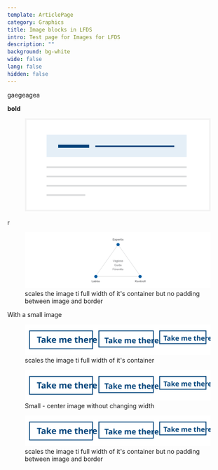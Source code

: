 ```yaml
---
template: ArticlePage
category: Graphics
title: Image blocks in LFDS
intro: Test page for Images for LFDS
description: ""
background: bg-white
wide: false
lang: false
hidden: false
---
```

<section>
<Collapse title="eagae">

<div class="content">

gaegeagea



**bold**



<figure class="Image Image__border "><img src="/img/alert.svg" srcset="/img/alert.svg 2x" alt=""><figcaption><div class="Image__caption"></div></figcaption></figure>
</div></Collapse>
<Collapse title="fe">

<div class="content">

r
</div></Collapse>
</section>

<figure class="Image Image__border "><img src="/img/cornerstones.png" srcset="/img/cornerstones.png 2x" alt=""><figcaption><div class="Image__caption">scales the image ti full width of it's container but no padding between image and border</div></figcaption></figure>

With a small image 

<figure class="Image Image__border"><img src="/img/ex-secondary.svg" srcset="/img/ex-secondary.svg 2x" alt=""><figcaption><div class="Image__caption">scales the image ti full width of it's container</div></figcaption></figure>

<figure class="Image Image__background"><img src="/img/ex-secondary.svg" srcset="/img/ex-secondary.svg 2x" alt=""><figcaption><div class="Image__caption">Small -  center image without changing width</div></figcaption></figure>

<figure class="Image Image__border "><img src="/img/ex-secondary.svg" srcset="/img/ex-secondary.svg 2x" alt=""><figcaption><div class="Image__caption">scales the image ti full width of it's container but no padding between image and border</div></figcaption></figure>